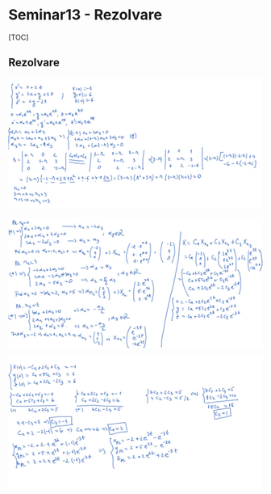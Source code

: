 # Seminar13 - Rezolvare

[TOC] 

## Rezolvare

![Ex-1](./img/Ex-1.png)

![Ex-2](./img/Ex-2.png)

![Ex-3](./img/Ex-3.png)

